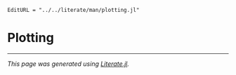 ```@meta
EditURL = "../../literate/man/plotting.jl"
```

# Plotting

---

*This page was generated using [Literate.jl](https://github.com/fredrikekre/Literate.jl).*


